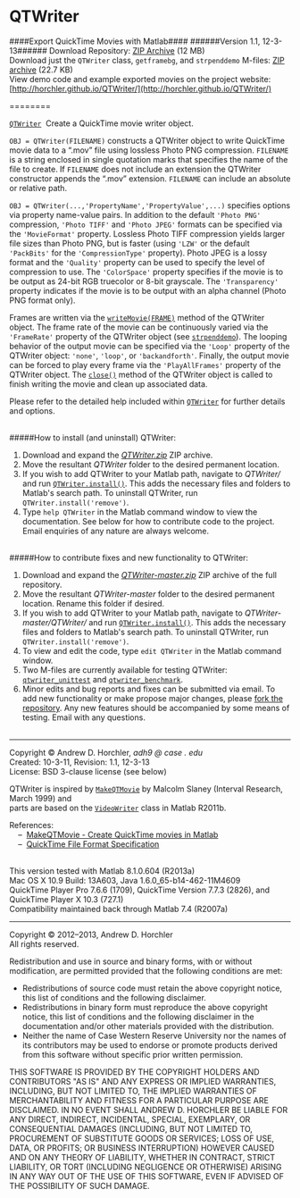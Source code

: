 QTWriter
========
####Export QuickTime Movies with Matlab####
######Version 1.1, 12-3-13######
Download Repository: [ZIP Archive](https://github.com/horchler/QTWriter/archive/master.zip) (12 MB)  
Download just the ```QTWriter``` class, ```getframebg```, and ```strpenddemo``` M-files: [ZIP archive](https://github.com/horchler/QTWriter/raw/master/QTWriter.zip) (22.7 KB)  
View demo code and example exported movies on the project website: [http://horchler.github.io/QTWriter/](http://horchler.github.io/QTWriter/)  

========

[```QTWriter```](https://github.com/horchler/QTWriter/blob/master/QTWriter/QTWriter.m) &nbsp;Create a QuickTime movie writer object.  

```OBJ = QTWriter(FILENAME)``` constructs a QTWriter object to write QuickTime movie data to a &ldquo;.mov&rdquo; file using lossless Photo PNG compression. ```FILENAME``` is a string enclosed in single quotation marks that specifies the name of the file to create. If ```FILENAME``` does not include an extension the QTWriter constructor appends the &ldquo;.mov&rdquo; extension. ```FILENAME``` can include an absolute or relative path.

```OBJ = QTWriter(...,'PropertyName','PropertyValue',...)``` specifies options via property name-value pairs. In addition to the default ```'Photo PNG'``` compression, ```'Photo TIFF'``` and ```'Photo JPEG'``` formats can be specified via the ```'MovieFormat'``` property. Lossless Photo TIFF compression yields larger file sizes than Photo PNG, but is faster (using ```'LZW'``` or the default ```'PackBits'``` for the ```'CompressionType'``` property). Photo JPEG is a lossy format and the ```'Quality'``` property can be used to specify the level of compression to use. The ```'ColorSpace'``` property specifies if the movie is to be output as 24-bit RGB truecolor or 8-bit grayscale. The ```'Transparency'``` property indicates if the movie is to be output with an alpha channel (Photo PNG format only).

Frames are written via the [```writeMovie(FRAME)```](https://github.com/horchler/QTWriter/blob/master/QTWriter/QTWriter.m#L409-479) method of the QTWriter object. The frame rate of the movie can be continuously varied via the ```'FrameRate'``` property of the QTWriter object (see [```strpenddemo```](https://github.com/horchler/QTWriter/blob/master/strpenddemo.m)). The looping behavior of the output movie can be specified via the ```'Loop'``` property of the QTWriter object: ```'none'```, ```'loop'```, or ```'backandforth'```. Finally, the output movie can be forced to play every frame via the ```'PlayAllFrames'``` property of the QTWriter object. The [```close()```](https://github.com/horchler/QTWriter/blob/master/QTWriter/QTWriter.m#L343-394) method of the QTWriter object is called to finish writing the movie and clean up associated data.

Please refer to the detailed help included within [```QTWriter```](https://github.com/horchler/QTWriter/blob/master/QTWriter/QTWriter.m#L2-149) for further details and options.  
&nbsp;  

#####How to install (and uninstall) QTWriter:  
 1. Download and expand the *[QTWriter.zip](https://github.com/horchler/QTWriter/raw/master/QTWriter.zip)* ZIP archive.  
 2. Move the resultant *QTWriter* folder to the desired permanent location.  
 3. If you wish to add QTWriter to your Matlab path, navigate to *QTWriter/* and run [```QTWriter.install()```](https://github.com/horchler/QTWriter/blob/master/QTWriter/QTWriter.m#L646-686). This adds the necessary files and folders to Matlab's search path. To uninstall QTWriter, run ```QTWriter.install('remove')```.  
 4. Type ```help QTWriter``` in the Matlab command window to view the documentation. See below for how to contribute code to the project. Email enquiries of any nature are always welcome.  
&nbsp; 

#####How to contribute fixes and new functionality to QTWriter:  
 1. Download and expand the *[QTWriter-master.zip](https://github.com/horchler/QTWriter/archive/master.zip)* ZIP archive of the full repository.  
 2. Move the resultant *QTWriter-master* folder to the desired permanent location. Rename this folder if desired. 
 3. If you wish to add QTWriter to your Matlab path, navigate to *QTWriter-master/QTWriter/* and run [```QTWriter.install()```](https://github.com/horchler/QTWriter/blob/master/QTWriter/QTWriter.m#L646-686). This adds the necessary files and folders to Matlab's search path. To uninstall QTWriter, run ```QTWriter.install('remove')```.  
 4. To view and edit the code, type ```edit QTWriter``` in the Matlab command window.
 5. Two M-files are currently available for testing QTWriter: [```qtwriter_unittest```](https://github.com/horchler/QTWriter/blob/master/qtwriter_unittest.m) and [```qtwriter_benchmark```](https://github.com/horchler/QTWriter/blob/master/qtwriter_benchmark.m).
 6. Minor edits and bug reports and fixes can be submitted via email. To add new functionality or make propose major changes, please [fork the repository](https://help.github.com/articles/fork-a-repo). Any new features should be accompanied by some means of testing. Email with any questions.  
&nbsp;   

--------
  
Copyright &copy; Andrew D. Horchler, *adh9 @ case . edu*  
Created: 10-3-11, Revision: 1.1, 12-3-13  
License: BSD 3-clause license (see below)

QTWriter is inspired by [```MakeQTMovie```](https://engineering.purdue.edu/%7Emalcolm/interval/1999-066/MakeQTMovie.m) by Malcolm Slaney (Interval Research, March 1999) and  
parts are based on the [```VideoWriter```](http://www.mathworks.com/help/techdoc/ref/videowriterclass.html) class in Matlab R2011b.
    
References:  
&nbsp;&nbsp;&nbsp;&nbsp;&ndash;&nbsp;&nbsp;[MakeQTMovie - Create QuickTime movies in Matlab](https://engineering.purdue.edu/~malcolm/interval/1999-066/)  
&nbsp;&nbsp;&nbsp;&nbsp;&ndash;&nbsp;&nbsp;[QuickTime File Format Specification](https://developer.apple.com/library/mac/documentation/QuickTime/QTFF/QTFFPreface/qtffPreface.html)  
&nbsp;  

This version tested with Matlab 8.1.0.604 (R2013a)  
Mac OS X 10.9 Build: 13A603, Java 1.6.0_65-b14-462-11M4609  
QuickTime Player Pro 7.6.6 (1709), QuickTime Version 7.7.3 (2826), and QuickTime Player X 10.3 (727.1)  
Compatibility maintained back through Matlab 7.4 (R2007a)

--------

Copyright &copy; 2012&ndash;2013, Andrew D. Horchler  
All rights reserved.  

Redistribution and use in source and binary forms, with or without modification, are permitted provided that the following conditions are met:
 * Redistributions of source code must retain the above copyright notice, this list of conditions and the following disclaimer.
 * Redistributions in binary form must reproduce the above copyright notice, this list of conditions and the following disclaimer in the documentation and/or other materials provided with the distribution.
 * Neither the name of Case Western Reserve University nor the names of its contributors may be used to endorse or promote products derived from this software without specific prior written permission.

THIS SOFTWARE IS PROVIDED BY THE COPYRIGHT HOLDERS AND CONTRIBUTORS "AS IS" AND ANY EXPRESS OR IMPLIED WARRANTIES, INCLUDING, BUT NOT LIMITED TO, THE IMPLIED WARRANTIES OF MERCHANTABILITY AND FITNESS FOR A PARTICULAR PURPOSE ARE DISCLAIMED. IN NO EVENT SHALL ANDREW D. HORCHLER BE LIABLE FOR ANY DIRECT, INDIRECT, INCIDENTAL, SPECIAL, EXEMPLARY, OR CONSEQUENTIAL DAMAGES (INCLUDING, BUT NOT LIMITED TO, PROCUREMENT OF SUBSTITUTE GOODS OR SERVICES; LOSS OF USE, DATA, OR PROFITS; OR BUSINESS INTERRUPTION) HOWEVER CAUSED AND ON ANY THEORY OF LIABILITY, WHETHER IN CONTRACT, STRICT LIABILITY, OR TORT (INCLUDING NEGLIGENCE OR OTHERWISE) ARISING IN ANY WAY OUT OF THE USE OF THIS SOFTWARE, EVEN IF ADVISED OF THE POSSIBILITY OF SUCH DAMAGE.